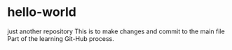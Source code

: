 # hello-world
just another repository
This is to make changes and commit to the main file 
Part of the learning Git-Hub process.
